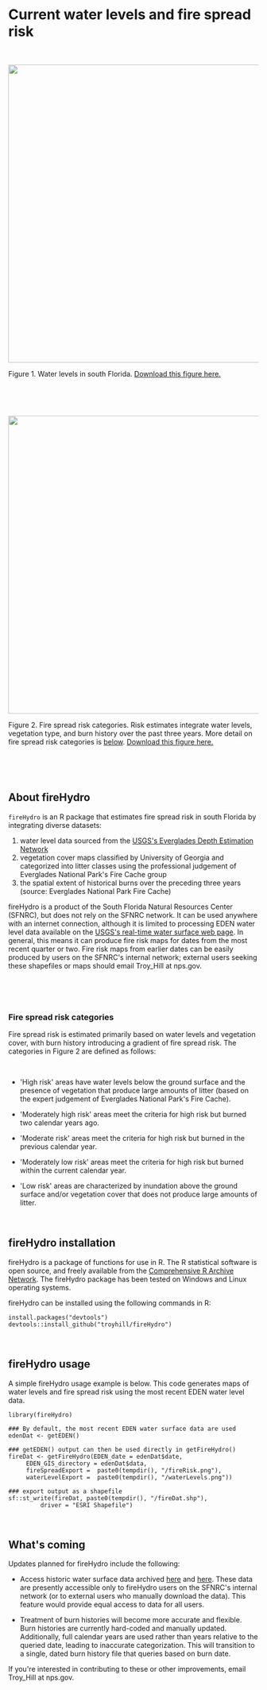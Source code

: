 # Current water levels and fire spread risk

&nbsp;

<img src="{{site.url}}/figures/waterLevels.png" width="600">


Figure 1. Water levels in south Florida. [Download this figure here.](../docs/figures/waterLevels.png)


&nbsp;

&nbsp;


<img src="{{site.url}}/figures/fireRisk.png" width="600">

Figure 2. Fire spread risk categories. Risk estimates integrate water levels, vegetation type, and burn history over the past three years. More detail on fire spread risk categories is [below](#fire-spread-risk-categories). [Download this figure here.](../docs/figures/fireRisk.png)

&nbsp;

&nbsp;



## About fireHydro

`fireHydro` is an R package that estimates fire spread risk in south Florida by integrating diverse datasets:
1. water level data sourced from the [USGS's Everglades Depth Estimation Network](https://sofia.usgs.gov/eden/models/real-time.php)
2. vegetation cover maps classified by University of Georgia and categorized into litter classes using the professional judgement of Everglades National Park's Fire Cache group
3. the spatial extent of historical burns over the preceding three years (source: Everglades National Park Fire Cache)


fireHydro is a product of the South Florida Natural Resources Center (SFNRC), but does not rely on the SFNRC network. It can be used anywhere with an internet connection, although it is limited to processing EDEN water level data available on the [USGS's real-time water surface web page](https://sofia.usgs.gov/eden/models/real-time.php). In general, this means it can produce fire risk maps for dates from the most recent quarter or two. Fire risk maps from earlier dates can be easily produced by users on the SFNRC's internal network; external users seeking these shapefiles or maps should email Troy_Hill at nps.gov.

&nbsp;

&nbsp;


### Fire spread risk categories

Fire spread risk is estimated primarily based on water levels and vegetation cover, with burn history introducing a gradient of fire spread risk. The categories in Figure 2 are defined as follows:

&nbsp; 

* 'High risk' areas have water levels below the ground surface and the presence of vegetation that produce large amounts of litter (based on the expert judgement of Everglades National Park's Fire Cache).

* 'Moderately high risk' areas meet the criteria for high risk but burned two calendar years ago.

* 'Moderate risk' areas meet the criteria for high risk but burned in the previous calendar year.

* 'Moderately low risk' areas meet the criteria for high risk but burned within the current calendar year.

* 'Low risk' areas are characterized by inundation above the ground surface and/or vegetation cover that does not produce large amounts of litter.

&nbsp;

## fireHydro installation

fireHydro is a package of functions for use in R. The R statistical software is open source, and freely available from the [Comprehensive R Archive Network](https://cran.r-project.org/). The fireHydro package has been tested on Windows and Linux operating systems.

fireHydro can be installed using the following commands in R:

```
install.packages("devtools")
devtools::install_github("troyhill/fireHydro")
```

&nbsp;


## fireHydro usage

A simple fireHydro usage example is below. This code generates maps of water levels and fire spread risk using the most recent EDEN water level data.

```
library(fireHydro)

### By default, the most recent EDEN water surface data are used
edenDat <- getEDEN()
 
### getEDEN() output can then be used directly in getFireHydro()
fireDat <- getFireHydro(EDEN_date = edenDat$date, 
     EDEN_GIS_directory = edenDat$data,
     fireSpreadExport =  paste0(tempdir(), "/fireRisk.png"),
     waterLevelExport =  paste0(tempdir(), "/waterLevels.png"))
     
### export output as a shapefile
sf::st_write(fireDat, paste0(tempdir(), "/fireDat.shp"), 
         driver = "ESRI Shapefile")

```


&nbsp;

      

## What's coming

Updates planned for fireHydro include the following:

* Access historic water surface data archived [here](https://sofia.usgs.gov/eden/models/watersurfacemod_download.php) and [here](https://sofia.usgs.gov/eden/models/watersurfacemod_download_1990s.php). These data are presently accessible only to fireHydro users on the SFNRC's internal network (or to external users who manually download the data). This feature would provide equal access to data for all users.

* Treatment of burn histories will become more accurate and flexible. Burn histories are currently hard-coded and manually updated. Additionally, full calendar years are used rather than years relative to the queried date, leading to inaccurate categorization. This will transition to a single, dated burn history file that queries based on burn date.

If you're interested in contributing to these or other improvements, email Troy_Hill at nps.gov.
